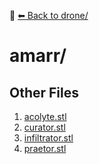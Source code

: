 📁 [⬅ Back to drone/](../README.md)

# amarr/


## Other Files
1. [acolyte.stl](./acolyte.stl)
2. [curator.stl](./curator.stl)
3. [infiltrator.stl](./infiltrator.stl)
4. [praetor.stl](./praetor.stl)